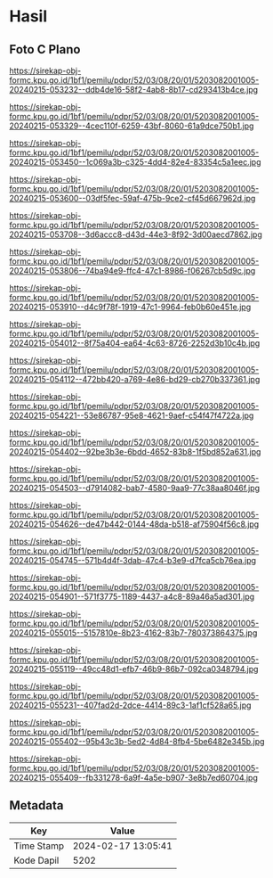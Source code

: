 # Hasil

## Foto C Plano

https://sirekap-obj-formc.kpu.go.id/1bf1/pemilu/pdpr/52/03/08/20/01/5203082001005-20240215-053232--ddb4de16-58f2-4ab8-8b17-cd293413b4ce.jpg

https://sirekap-obj-formc.kpu.go.id/1bf1/pemilu/pdpr/52/03/08/20/01/5203082001005-20240215-053329--4cec110f-6259-43bf-8060-61a9dce750b1.jpg

https://sirekap-obj-formc.kpu.go.id/1bf1/pemilu/pdpr/52/03/08/20/01/5203082001005-20240215-053450--1c069a3b-c325-4dd4-82e4-83354c5a1eec.jpg

https://sirekap-obj-formc.kpu.go.id/1bf1/pemilu/pdpr/52/03/08/20/01/5203082001005-20240215-053600--03df5fec-59af-475b-9ce2-cf45d667962d.jpg

https://sirekap-obj-formc.kpu.go.id/1bf1/pemilu/pdpr/52/03/08/20/01/5203082001005-20240215-053708--3d6accc8-d43d-44e3-8f92-3d00aecd7862.jpg

https://sirekap-obj-formc.kpu.go.id/1bf1/pemilu/pdpr/52/03/08/20/01/5203082001005-20240215-053806--74ba94e9-ffc4-47c1-8986-f06267cb5d9c.jpg

https://sirekap-obj-formc.kpu.go.id/1bf1/pemilu/pdpr/52/03/08/20/01/5203082001005-20240215-053910--d4c9f78f-1919-47c1-9964-feb0b60e451e.jpg

https://sirekap-obj-formc.kpu.go.id/1bf1/pemilu/pdpr/52/03/08/20/01/5203082001005-20240215-054012--8f75a404-ea64-4c63-8726-2252d3b10c4b.jpg

https://sirekap-obj-formc.kpu.go.id/1bf1/pemilu/pdpr/52/03/08/20/01/5203082001005-20240215-054112--472bb420-a769-4e86-bd29-cb270b337361.jpg

https://sirekap-obj-formc.kpu.go.id/1bf1/pemilu/pdpr/52/03/08/20/01/5203082001005-20240215-054221--53e86787-95e8-4621-9aef-c54f47f4722a.jpg

https://sirekap-obj-formc.kpu.go.id/1bf1/pemilu/pdpr/52/03/08/20/01/5203082001005-20240215-054402--92be3b3e-6bdd-4652-83b8-1f5bd852a631.jpg

https://sirekap-obj-formc.kpu.go.id/1bf1/pemilu/pdpr/52/03/08/20/01/5203082001005-20240215-054503--d7914082-bab7-4580-9aa9-77c38aa8046f.jpg

https://sirekap-obj-formc.kpu.go.id/1bf1/pemilu/pdpr/52/03/08/20/01/5203082001005-20240215-054626--de47b442-0144-48da-b518-af75904f56c8.jpg

https://sirekap-obj-formc.kpu.go.id/1bf1/pemilu/pdpr/52/03/08/20/01/5203082001005-20240215-054745--571b4d4f-3dab-47c4-b3e9-d7fca5cb76ea.jpg

https://sirekap-obj-formc.kpu.go.id/1bf1/pemilu/pdpr/52/03/08/20/01/5203082001005-20240215-054901--571f3775-1189-4437-a4c8-89a46a5ad301.jpg

https://sirekap-obj-formc.kpu.go.id/1bf1/pemilu/pdpr/52/03/08/20/01/5203082001005-20240215-055015--5157810e-8b23-4162-83b7-780373864375.jpg

https://sirekap-obj-formc.kpu.go.id/1bf1/pemilu/pdpr/52/03/08/20/01/5203082001005-20240215-055119--49cc48d1-efb7-46b9-86b7-092ca0348794.jpg

https://sirekap-obj-formc.kpu.go.id/1bf1/pemilu/pdpr/52/03/08/20/01/5203082001005-20240215-055231--407fad2d-2dce-4414-89c3-1af1cf528a65.jpg

https://sirekap-obj-formc.kpu.go.id/1bf1/pemilu/pdpr/52/03/08/20/01/5203082001005-20240215-055402--95b43c3b-5ed2-4d84-8fb4-5be6482e345b.jpg

https://sirekap-obj-formc.kpu.go.id/1bf1/pemilu/pdpr/52/03/08/20/01/5203082001005-20240215-055409--fb331278-6a9f-4a5e-b907-3e8b7ed60704.jpg


## Metadata

| Key        | Value               |
| ---------- | ------------------- |
| Time Stamp | 2024-02-17 13:05:41 |
| Kode Dapil | 5202                |



